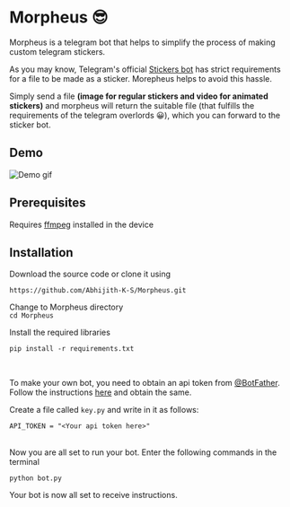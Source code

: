 # Morpheus :sunglasses:

Morpheus is a telegram bot that helps to simplify the process of making custom telegram stickers.

As you may know, Telegram's official [Stickers bot](https://telegram.me/stickers) has strict requirements for a file to be made as a sticker. Morepheus helps to avoid this hassle.

Simply send a file <b>(image for regular stickers and video for animated stickers)</b> and morpheus will return the suitable file (that fulfills the requirements of the telegram overlords :grinning:), which you can forward to the sticker bot.

## Demo

![Demo gif](./images/demo.gif)

## Prerequisites

Requires [ffmpeg](https://ffmpeg.org) installed in the device

## Installation

Download the source code or clone it using <br>

```
https://github.com/Abhijith-K-S/Morpheus.git
```

Change to Morpheus directory<br>
`cd Morpheus`

Install the required libraries<br>

`pip install -r requirements.txt`

<br>

To make your own bot, you need to obtain an api token from [@BotFather](https://telegram.me/BotFather). Follow the instructions [here](https://core.telegram.org/bots#6-botfather) and obtain the same.

Create a file called `key.py` and write in it as follows: <br>

```
API_TOKEN = "<Your api token here>"
```

<br>
Now you are all set to run your bot. Enter the following commands in the terminal

<br>

`python bot.py`

Your bot is now all set to receive instructions.
